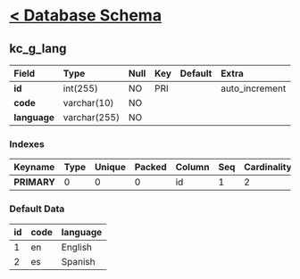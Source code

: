 # [< Database Schema](DatabaseSchema.md) #

## kc\_g\_lang ##
| **Field** | Type | Null | Key | Default | Extra | Comment |
|:----------|:-----|:-----|:----|:--------|:------|:--------|
| **id** | int(255) | NO | PRI |  | auto\_increment |  |
| **code** | varchar(10) | NO |  |  |  |  |
| **language** | varchar(255) | NO |  |  |  |  |


### Indexes ###
| **Keyname** | Type | Unique | Packed | Column | Seq | Cardinality | Collation | Null | Comment |
|:------------|:-----|:-------|:-------|:-------|:----|:------------|:----------|:-----|:--------|
| **PRIMARY** | 0 | 0 | 0 | id | 1 | 2 | A | 0 | 0 |


### Default Data ###
| id | code | language |
|:---|:-----|:---------|
| 1 | en | English |
| 2 | es | Spanish |